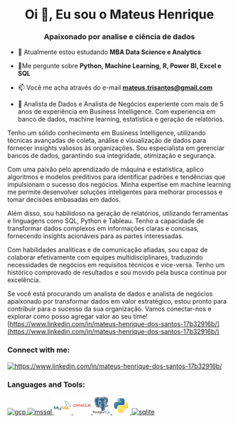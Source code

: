 <h1 align="center">Oi 👋, Eu sou o Mateus Henrique</h1>
<h3 align="center">Apaixonado por analise e ciência de dados</h3>

- 🌱 Atualmente estou estudando **MBA Data Science e Analytics**

- 💬Me pergunte sobre **Python, Machine Learning, R, Power BI, Excel e SQL**

- 📫 Você me acha através do e-mail **mateus.trisantos@gmail.com**

- 📄 Analista de Dados e Analista de Negócios experiente com mais de 5 anos de experiência em Business Intelligence. Com experiencia em banco de dados, machine learning, estatística e geração de relatórios.

Tenho um sólido conhecimento em Business Intelligence, utilizando técnicas avançadas de coleta, análise e visualização de dados para fornecer insights valiosos às organizações. Sou especialista em gerenciar bancos de dados, garantindo sua integridade, otimização e segurança.

Com uma paixão pelo aprendizado de máquina e estatística, aplico algoritmos e modelos preditivos para identificar padrões e tendências que impulsionam o sucesso dos negócios. Minha expertise em machine learning me permite desenvolver soluções inteligentes para melhorar processos e tomar decisões embasadas em dados.

Além disso, sou habilidoso na geração de relatórios, utilizando ferramentas e linguagens como SQL, Python e Tableau. Tenho a capacidade de transformar dados complexos em informações claras e concisas, fornecendo insights acionáveis para as partes interessadas.

Com habilidades analíticas e de comunicação afiadas, sou capaz de colaborar efetivamente com equipes multidisciplinares, traduzindo necessidades de negócios em requisitos técnicos e vice-versa. Tenho um histórico comprovado de resultados e sou movido pela busca contínua por excelência.

Se você está procurando um analista de dados e analista de negócios apaixonado por transformar dados em valor estratégico, estou pronto para contribuir para o sucesso da sua organização. Vamos conectar-nos e explorar como posso agregar valor ao seu time! [https://www.linkedin.com/in/mateus-henrique-dos-santos-17b32916b/](https://www.linkedin.com/in/mateus-henrique-dos-santos-17b32916b/)

<h3 align="left">Connect with me:</h3>
<p align="left">
<a href="https://linkedin.com/in/https://www.linkedin.com/in/mateus-henrique-dos-santos-17b32916b/" target="blank"><img align="center" src="https://raw.githubusercontent.com/rahuldkjain/github-profile-readme-generator/master/src/images/icons/Social/linked-in-alt.svg" alt="https://www.linkedin.com/in/mateus-henrique-dos-santos-17b32916b/" height="30" width="40" /></a>
</p>

<h3 align="left">Languages and Tools:</h3>
<p align="left"> <a href="https://cloud.google.com" target="_blank" rel="noreferrer"> <img src="https://www.vectorlogo.zone/logos/google_cloud/google_cloud-icon.svg" alt="gcp" width="40" height="40"/> </a> <a href="https://www.microsoft.com/en-us/sql-server" target="_blank" rel="noreferrer"> <img src="https://www.svgrepo.com/show/303229/microsoft-sql-server-logo.svg" alt="mssql" width="40" height="40"/> </a> <a href="https://www.mysql.com/" target="_blank" rel="noreferrer"> <img src="https://raw.githubusercontent.com/devicons/devicon/master/icons/mysql/mysql-original-wordmark.svg" alt="mysql" width="40" height="40"/> </a> <a href="https://www.oracle.com/" target="_blank" rel="noreferrer"> <img src="https://raw.githubusercontent.com/devicons/devicon/master/icons/oracle/oracle-original.svg" alt="oracle" width="40" height="40"/> </a> <a href="https://www.postgresql.org" target="_blank" rel="noreferrer"> <img src="https://raw.githubusercontent.com/devicons/devicon/master/icons/postgresql/postgresql-original-wordmark.svg" alt="postgresql" width="40" height="40"/> </a> <a href="https://www.python.org" target="_blank" rel="noreferrer"> <img src="https://raw.githubusercontent.com/devicons/devicon/master/icons/python/python-original.svg" alt="python" width="40" height="40"/> </a> <a href="https://www.sqlite.org/" target="_blank" rel="noreferrer"> <img src="https://www.vectorlogo.zone/logos/sqlite/sqlite-icon.svg" alt="sqlite" width="40" height="40"/> </a> </p>



<!---
- 👋 Hi, I’m @MateHSantos
- 👀 I’m interested in ...
- 🌱 I’m currently learning ...
- 💞️ I’m looking to collaborate on ...
- 📫 How to reach me ...


MateHSantos/MateHSantos is a ✨ special ✨ repository because its `README.md` (this file) appears on your GitHub profile.
You can click the Preview link to take a look at your changes.
--->
